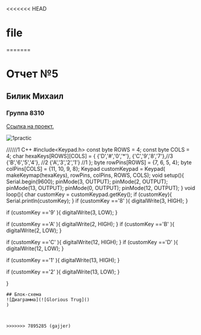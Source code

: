 <<<<<<< HEAD
# file
=======
# Отчет №5
## Билик Михаил
### Группа 8310


[Ссылка на проект.](https://www.tinkercad.com/things/lQFXhApmgRb-neat-duup-albar/editel?sharecode=KEmOuWFmRSa9RF8dlvIPBPZ8co_H_y2M2J33ZksteYQ)

![1practic](https://user-images.githubusercontent.com/115870792/197607413-d0ce8d01-dc27-4b8b-83bf-97e6dae016ee.png)



//////1
С++
#include<Keypad.h>
const byte ROWS = 4;
const byte COLS = 4;
char hexaKeys[ROWS][COLS] = {
{'D','#','0','*'}, 
{'C','9','8','7'},//3
{'B','6','5','4'}, //2
{'A','3','2','1'} //1
};
byte rowPins[ROWS] = {7, 6, 5, 4};
byte colPins[COLS] = {11, 10, 9, 8};
Keypad customKeypad = Keypad( makeKeymap(hexaKeys), rowPins, colPins, ROWS, COLS); 
void setup(){
Serial.begin(9600);
  pinMode(3, OUTPUT);
  pinMode(2, OUTPUT);
  pinMode(13, OUTPUT);
  pinMode(0, OUTPUT);
  pinMode(12, OUTPUT);
}
void loop(){
char customKey = customKeypad.getKey();
  if (customKey){
Serial.println(customKey);
} 
  if (customKey =='8' ){
digitalWrite(3, HIGH);
}
  
  if (customKey =='9' ){
digitalWrite(3, LOW);
}
  
   if (customKey =='A' ){
digitalWrite(2, HIGH);
}
  if (customKey =='B' ){
digitalWrite(2, LOW);
}
  
  
   if (customKey =='C' ){
digitalWrite(12, HIGH);
}
   if (customKey =='D' ){
digitalWrite(12, LOW);
}
     
   if (customKey =='1' ){
digitalWrite(13, HIGH);
}
  
   if (customKey =='2' ){
digitalWrite(13, LOW);
}
  
}

```
## Блок-схема
![Диаграмма](![Glorious Trug]()
)



>>>>>>> 7895285 (gajjer)
